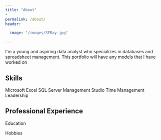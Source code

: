 ```yaml
---
title: "About"
-
permalink: /about/
header:

  image: "/images/SFBay.jpg"

---
```

I'm a young and aspiring data analyst who specializes in databases and spreadsheet management.
This portfolio will have any models that I have worked on




Skills
-
Microsoft Excel     SQL Server Management Studio
Time Management     Leadership




Professional Experience
-




Education





Hobbies
